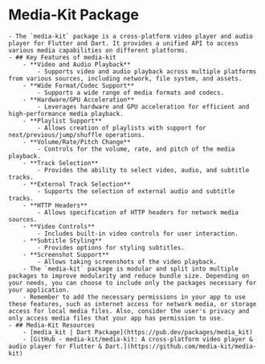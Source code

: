 # Media-Kit Package
	- The `media-kit` package is a cross-platform video player and audio player for Flutter and Dart. It provides a unified API to access various media capabilities on different platforms.
	- ## Key Features of media-kit
		- **Video and Audio Playback**
			- Supports video and audio playback across multiple platforms from various sources, including network, file system, and assets.
		- **Wide Format/Codec Support**
			- Supports a wide range of media formats and codecs.
		- **Hardware/GPU Acceleration**
			- Leverages hardware and GPU acceleration for efficient and high-performance media playback.
		- **Playlist Support**
			- Allows creation of playlists with support for next/previous/jump/shuffle operations.
		- **Volume/Rate/Pitch Change**
			- Controls for the volume, rate, and pitch of the media playback.
		- **Track Selection**
			- Provides the ability to select video, audio, and subtitle tracks.
		- **External Track Selection**
			- Supports the selection of external audio and subtitle tracks.
		- **HTTP Headers**
			- Allows specification of HTTP headers for network media sources.
		- **Video Controls**
			- Includes built-in video controls for user interaction.
		- **Subtitle Styling**
			- Provides options for styling subtitles.
		- **Screenshot Support**
			- Allows taking screenshots of the video playback.
		- The `media-kit` package is modular and split into multiple packages to improve modularity and reduce bundle size. Depending on your needs, you can choose to include only the packages necessary for your application.
		- Remember to add the necessary permissions in your app to use these features, such as internet access for network media, or storage access for local media files. Also, consider the user's privacy and only access media files that your app has permission to use.
	- ## Media-Kit Resources
		- [media_kit | Dart Package](https://pub.dev/packages/media_kit)
		- [GitHub - media-kit/media-kit: A cross-platform video player & audio player for Flutter & Dart.](https://github.com/media-kit/media-kit)